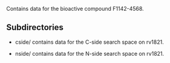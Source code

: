 Contains data for the bioactive compound F1142-4568.

## Subdirectories

- cside/ contains data for the C-side search space on rv1821.

- nside/ contains data for the N-side search space on rv1821.

